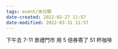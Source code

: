 ```yaml
---
tags: event/未分類
date-created: 2022-02-27 11:57
date-modified: 2022-03-31 21:57
---
```


下午去 7-11 景禮門市 用 5 倍券寄了 51 杯咖啡
